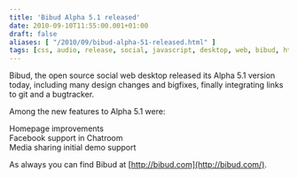 ```yaml
---
title: 'Bibud Alpha 5.1 released'
date: 2010-09-10T11:55:00.001+01:00
draft: false
aliases: [ "/2010/09/bibud-alpha-51-released.html" ]
tags: [css, audio, release, social, javascript, desktop, web, bibud, html5, alpha, git, video]
---
```


Bibud, the open source social web desktop released its Alpha 5.1 version today, including many design changes and bigfixes, finally integrating links to git and a bugtracker.  
  
Among the new features to Alpha 5.1 were:  
  
Homepage improvements  
Facebook support in Chatroom  
Media sharing initial demo support  
  
As always you can find Bibud at [http://bibud.com](http://bibud.com/).